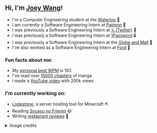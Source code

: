 <h2>Hi, I'm <a href="https://joeywang.ca/">Joey Wang</a>!</h2>

<p>
  <ul>
    <li>I'm a Computer Engineering student at the <a href="https://www.reddit.com/r/uwaterloo/">Waterloo</a> 🦆</li>
    <li>I am currently a Software Engineering Intern at <a href="https://www.patreon.com/">Patreon</a> 🎥</li>
    <li>I was previously a Software Engineering Intern at <a href="https://x.com/">𝕏 (Twitter)</a> 💬</li>
    <li>I was previously a Software Engineering Intern at <a href="https://1password.com/">1Password</a> 🔒</li>
    <li>I was previously a Software Engineering Intern at the <a href="https://www.theglobeandmail.com/">Globe and Mail</a> 📰</li>
    <li>I've also worked as a Software Engineering Intern at <a href="https://ford.com/">Ford</a> 🚗</li>
  </ul>
</p>

<h3>Fun facts about me:</h3>
<p>
  <ul>
    <li>My <a href="https://monkeytype.com/profile/Jopee">personal best WPM</a> is 193</li>
    <li>I've read over <a href="https://anilist.co/user/Jopee/">15000 chapters</a> of manga</li>
    <li>I made a <a href="https://www.youtube.com/watch?v=IeQGV67qcRM">YouTube video</a> with 200k views</li>
  </ul>
</p>

<h3>I'm currently working on:</h3>
<p>
  <ul>
    <li><a href="https://github.com/Lodestone-Team">Lodestone</a>, a server hosting tool for Minecraft ⛏️</li>
    <li>Reading <a href="https://anilist.co/manga/118586/Frieren-Beyond-Journeys-End/">Sousou no Frieren</a> 😃</li>
    <li>Writing <a href="https://goo.gl/maps/S65uHvYLmVSThoc86">restaurant reviews</a> 🍜</li>
  </ul>
</p>

<details>
  <summary>Image credits</summary>
  Profile pic by <a href="https://twitter.com/you_sakura_ys">桜倉ゆうすけ</a></br>
  Image by <a href="https://twitter.com/kerorira1">kerorira1</a>
</details>
